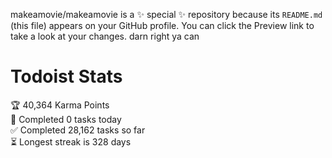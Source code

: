 makeamovie/makeamovie is a ✨ special ✨ repository because its `README.md` (this file) appears on your GitHub profile.
You can click the Preview link to take a look at your changes. darn right ya can

# Todoist Stats

<!-- TODO-IST:START -->
🏆  40,364 Karma Points           
🌸  Completed 0 tasks today           
✅  Completed 28,162 tasks so far           
⏳  Longest streak is 328 days
<!-- TODO-IST:END -->